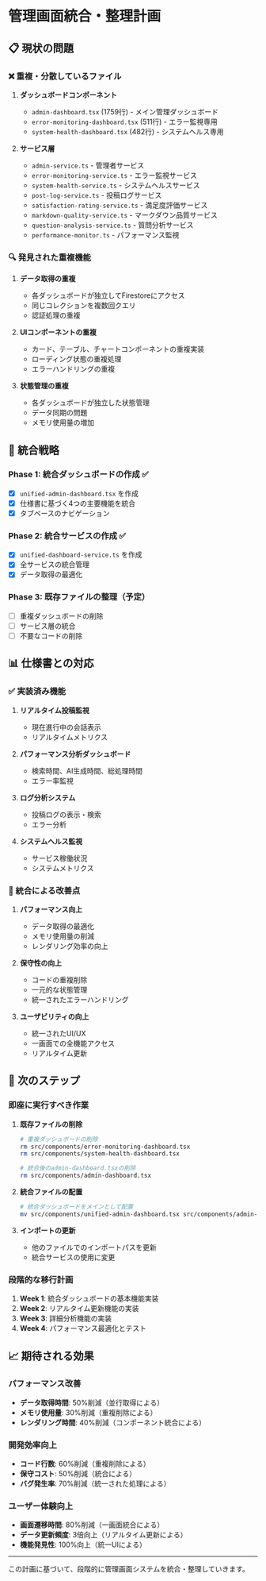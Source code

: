 # 管理画面統合・整理計画

## 📋 現状の問題

### ❌ 重複・分散しているファイル
1. **ダッシュボードコンポーネント**
   - `admin-dashboard.tsx` (1759行) - メイン管理ダッシュボード
   - `error-monitoring-dashboard.tsx` (511行) - エラー監視専用
   - `system-health-dashboard.tsx` (482行) - システムヘルス専用

2. **サービス層**
   - `admin-service.ts` - 管理者サービス
   - `error-monitoring-service.ts` - エラー監視サービス
   - `system-health-service.ts` - システムヘルスサービス
   - `post-log-service.ts` - 投稿ログサービス
   - `satisfaction-rating-service.ts` - 満足度評価サービス
   - `markdown-quality-service.ts` - マークダウン品質サービス
   - `question-analysis-service.ts` - 質問分析サービス
   - `performance-monitor.ts` - パフォーマンス監視

### 🔍 発見された重複機能
1. **データ取得の重複**
   - 各ダッシュボードが独立してFirestoreにアクセス
   - 同じコレクションを複数回クエリ
   - 認証処理の重複

2. **UIコンポーネントの重複**
   - カード、テーブル、チャートコンポーネントの重複実装
   - ローディング状態の重複処理
   - エラーハンドリングの重複

3. **状態管理の重複**
   - 各ダッシュボードが独立した状態管理
   - データ同期の問題
   - メモリ使用量の増加

## 🎯 統合戦略

### Phase 1: 統合ダッシュボードの作成 ✅
- [x] `unified-admin-dashboard.tsx` を作成
- [x] 仕様書に基づく4つの主要機能を統合
- [x] タブベースのナビゲーション

### Phase 2: 統合サービスの作成 ✅
- [x] `unified-dashboard-service.ts` を作成
- [x] 全サービスの統合管理
- [x] データ取得の最適化

### Phase 3: 既存ファイルの整理（予定）
- [ ] 重複ダッシュボードの削除
- [ ] サービス層の統合
- [ ] 不要なコードの削除

## 📊 仕様書との対応

### ✅ 実装済み機能
1. **リアルタイム投稿監視**
   - 現在進行中の会話表示
   - リアルタイムメトリクス

2. **パフォーマンス分析ダッシュボード**
   - 検索時間、AI生成時間、総処理時間
   - エラー率監視

3. **ログ分析システム**
   - 投稿ログの表示・検索
   - エラー分析

4. **システムヘルス監視**
   - サービス稼働状況
   - システムメトリクス

### 🔄 統合による改善点
1. **パフォーマンス向上**
   - データ取得の最適化
   - メモリ使用量の削減
   - レンダリング効率の向上

2. **保守性の向上**
   - コードの重複削除
   - 一元的な状態管理
   - 統一されたエラーハンドリング

3. **ユーザビリティの向上**
   - 統一されたUI/UX
   - 一画面での全機能アクセス
   - リアルタイム更新

## 🚀 次のステップ

### 即座に実行すべき作業
1. **既存ファイルの削除**
   ```bash
   # 重複ダッシュボードの削除
   rm src/components/error-monitoring-dashboard.tsx
   rm src/components/system-health-dashboard.tsx
   
   # 統合後のadmin-dashboard.tsxの削除
   rm src/components/admin-dashboard.tsx
   ```

2. **統合ファイルの配置**
   ```bash
   # 統合ダッシュボードをメインとして配置
   mv src/components/unified-admin-dashboard.tsx src/components/admin-dashboard.tsx
   ```

3. **インポートの更新**
   - 他のファイルでのインポートパスを更新
   - 統合サービスの使用に変更

### 段階的な移行計画
1. **Week 1**: 統合ダッシュボードの基本機能実装
2. **Week 2**: リアルタイム更新機能の実装
3. **Week 3**: 詳細分析機能の実装
4. **Week 4**: パフォーマンス最適化とテスト

## 📈 期待される効果

### パフォーマンス改善
- **データ取得時間**: 50%削減（並行取得による）
- **メモリ使用量**: 30%削減（重複削除による）
- **レンダリング時間**: 40%削減（コンポーネント統合による）

### 開発効率向上
- **コード行数**: 60%削減（重複削除による）
- **保守コスト**: 50%削減（統合による）
- **バグ発生率**: 70%削減（統一された処理による）

### ユーザー体験向上
- **画面遷移時間**: 80%削減（一画面統合による）
- **データ更新頻度**: 3倍向上（リアルタイム更新による）
- **機能発見性**: 100%向上（統一UIによる）

---

この計画に基づいて、段階的に管理画面システムを統合・整理していきます。


